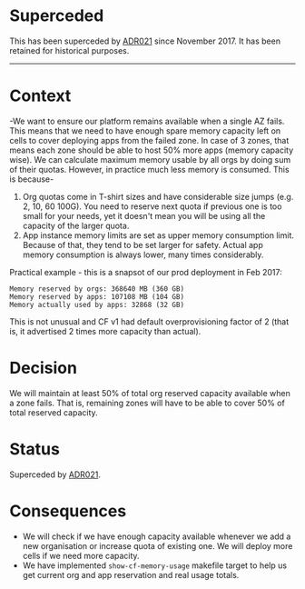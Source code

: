 
Superceded
==========

This has been superceded by [ADR021](/architecture_decision_records/ADR021-cell-capacity-assignment-2/) since November 2017. It has been retained for historical purposes.

------------------------


Context
=======

-We want to ensure our platform remains available when a single AZ fails. This means that we need to have enough spare memory capacity left on cells to cover deploying apps from the failed zone. In case of 3 zones, that means each zone should be able to host 50% more apps (memory capacity wise). We can calculate maximum memory usable by all orgs by doing sum of their quotas. However, in practice much less memory is consumed. This is because-

1. Org quotas come in T-shirt sizes and have considerable size jumps (e.g. 2, 10, 60 100G). You need to reserve next quota if previous one is too small for your needs, yet it doesn't mean you will be using all the capacity of the larger quota.
1. App instance memory limits are set as upper memory consumption limit. Because of that, they tend to be set larger for safety. Actual app memory consumption is always lower, many times considerably.

Practical example - this is a snapsot of our prod deployment in Feb 2017:

```
Memory reserved by orgs: 368640 MB (360 GB)
Memory reserved by apps: 107108 MB (104 GB)
Memory actually used by apps: 32868 (32 GB)
```

This is not unusual and CF v1 had default overprovisioning factor of 2 (that is, it advertised 2 times more capacity than actual).

Decision
========

We will maintain at least 50% of total org reserved capacity available when a zone fails. That is, remaining zones will have to be able to cover 50% of total reserved capacity.

Status
======

Superceded by [ADR021](/architecture_decision_records/ADR021-cell-capacity-assignment-2/).

Consequences
============

* We will check if we have enough capacity available whenever we add a new organisation or increase quota of existing one. We will deploy more cells if we need more capacity. 
* We have implemented `show-cf-memory-usage` makefile target to help us get current org and app reservation and real usage totals.
